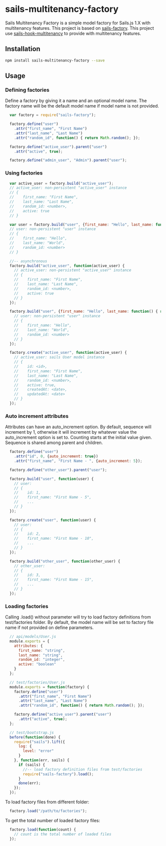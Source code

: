sails-multitenancy-factory
=============

Sails Multitenancy Factory is a simple model factory for Sails.js 1.X with multitenancy features. This project is based on [sails-factory](https://github.com/zand3rs/sails-factory). This project use [sails-hook-multitenancy](https://github.com/parleycl/sails-hook-multitenant) to provide with multitenancy features.

## Installation

```bash    
npm install sails-multitenancy-factory --save
```

## Usage

### Defining factories

Define a factory by giving it a name and an optional model name. The factory name will be the default model name if model name is not provided.

```js
  var factory = require("sails-factory");

  factory.define("user")
    .attr("first_name", "First Name")
    .attr("last_name", "Last Name")
    .attr("random_id", function() { return Math.random(); });

  factory.define("active_user").parent("user")
    .attr("active", true);

  factory.define("admin_user", "Admin").parent("user");
```

### Using factories

```js
  var active_user = factory.build("active_user");
  // active_user: non-persistent "active_user" instance
  // {
  //    first_name: "First Name",
  //    last_name: "Last Name",
  //    random_id: <number>,
  //    active: true
  // }

  var user = factory.build("user", {first_name: "Hello", last_name: function() { return "World"; }});
  // user: non-persistent "user" instance
  // {
  //    first_name: "Hello",
  //    last_name: "World",
  //    random_id: <number>
  // }

  //-- asynchronous
  factory.build("active_user", function(active_user) {
    // active_user: non-persistent "active_user" instance
    // {
    //    first_name: "First Name",
    //    last_name: "Last Name",
    //    random_id: <number>,
    //    active: true
    // }
  });

  factory.build("user", {first_name: "Hello", last_name: function() { return "World"; }}, function(user) {
    // user: non-persistent "user" instance
    // {
    //    first_name: "Hello",
    //    last_name: "World",
    //    random_id: <number>
    // }
  });

  factory.create("active_user", function(active_user) {
    // active_user: sails User model instance
    // {
    //    id: <id>,
    //    first_name: "First Name",
    //    last_name: "Last Name",
    //    random_id: <number>,
    //    active: true,
    //    createdAt: <date>,
    //    updatedAt: <date>
    // }
  });
```

### Auto increment attributes

Attributes can have an auto_increment option. By default, sequence will increment by 1, otherwise it will increment by whatever value the auto_increment option is set to. Counting starts at the initial value given. Sequence is shared among parent and children.

```js
  factory.define("user")
    .attr("id", 0, {auto_increment: true})
    .attr("first_name", "First Name - ", {auto_increment: 5});

  factory.define("other_user").parent("user");

  factory.build("user", function(user) {
    // user:
    // {
    //    id: 1,
    //    first_name: "First Name - 5",
    //    ...
    // }
  });

  factory.create("user", function(user) {
    // user:
    // {
    //    id: 2,
    //    first_name: "First Name - 10",
    //    ...
    // }
  });

  factory.build("other_user", function(other_user) {
    // other_user:
    // {
    //    id: 3,
    //    first_name: "First Name - 15",
    //    ...
    // }
  });
```

### Loading factories

Calling .load() without parameter will try to load factory definitions from test/factories folder. By default, the model name will be set to factory file name if not provided on define parameters.

```js
  // api/models/User.js
  module.exports = {
    attributes: {
      first_name: "string",
      last_name: "string",
      random_id: "integer",
      active: "boolean"
    }
  };

  // test/factories/User.js
  module.exports = function(factory) {
    factory.define("user")
      .attr("first_name", "First Name")
      .attr("last_name", "Last Name")
      .attr("random_id", function() { return Math.random(); });

    factory.define("active_user").parent("user")
      .attr("active", true);
  };

  // test/bootstrap.js
  before(function(done) {
    require("sails").lift({
      log: {
        level: "error"
      }
    }, function(err, sails) {
      if (sails) {
        //-- load factory definition files from test/factories
        require("sails-factory").load();
      }
      done(err);
    });
  });
```

To load factory files from different folder:

```js
  factory.load("/path/to/factories");
```

To get the total number of loaded factory files:

```js
  factory.load(function(count) {
    // count is the total number of loaded files
  });
```
